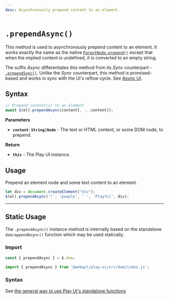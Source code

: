 ```yaml
---
desc: Asynchronously prepend content to an element.
---
```

# `.prependAsync()`

This method is used to asynchronously prepend content to an element. It works exactly the same as the native [`ParentNode.prepend()`](https://developer.mozilla.org/en-US/docs/Web/API/ParentNode/prepend) except that when the implied content is undefined, it is converted to an empty string.

The suffix *Async* differentiates this method from its *Sync* counterpart - [`.prependSync()`](../prependsync). Unlike the *Sync* counterpart, this method is promised-based and works in sync with the UI's reflow cycle. See [Async UI](../../concepts#async-ui).

## Syntax

```js
// Prepend content(s) to an element
await $(el).prependAsync(content[, ...content]);
```

**Parameters**

+ **`content`**: **`String|Node`** - The text or HTML content, or some DOM node, to prepend.

**Return**

+ **`this`** - The Play UI instance.

## Usage

Prepend an element node and some text content to an element.

```js
let div = document.createElement("div");
$(el).prependAsync('!', 'people', ' ', 'Playful', div);
```

------

## Static Usage

The `.prependAsync()` instance method is internally based on the standalone `dom/appendAsync()` function which may be used statically.

### Import

```js
const { prependAsync } = $.dom;
```
```js
import { prependAsync } from '@webqit/play-ui/src/dom/index.js';
```

### Syntax

See [the general way to use Play UI's standalone functions](../../../overview#use-as-descrete-utilities)